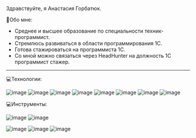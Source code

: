 Здравствуйте, я Анастасия Горбатюк.

👩Обо мне:
- Среднее и высшее образование по специальности техник-программист.
- Стремлюсь развиваться в области программирования 1С.
- Готова стажироваться на программиста 1С.
- Со мной можно связаться через HeadHunter на должность 1С программист стажер.
 
--- 

💻Технологии:

![image](https://github.com/AnastasiaGorbatyuk/AnastasiaGorbatyuk/assets/155747564/22599b3a-4b31-4930-8829-50a748b31db0)
![image](https://github.com/AnastasiaGorbatyuk/AnastasiaGorbatyuk/assets/155747564/3caee776-c968-4a9f-ad8a-8b4d9551b947)
![image](https://github.com/AnastasiaGorbatyuk/AnastasiaGorbatyuk/assets/155747564/35763f48-09e1-45d2-ae06-3b8476ccc90f)
![image](https://github.com/AnastasiaGorbatyuk/AnastasiaGorbatyuk/assets/155747564/6e73a6c7-eb93-42ff-82a3-d6976dd413ce)
![image](https://github.com/AnastasiaGorbatyuk/AnastasiaGorbatyuk/assets/155747564/2df8d782-e1a1-4f6a-b745-85080cec16ea)
![image](https://github.com/AnastasiaGorbatyuk/AnastasiaGorbatyuk/assets/155747564/1713f055-bc4b-4d28-9f05-a3b947efa06a)
![image](https://github.com/AnastasiaGorbatyuk/AnastasiaGorbatyuk/assets/155747564/4e242bb5-d0a9-434f-9514-956e4848b277)
![image](https://github.com/AnastasiaGorbatyuk/AnastasiaGorbatyuk/assets/155747564/c1876741-fa88-4663-98a4-fe330fcaf366)


💻Инструменты:

![image](https://github.com/AnastasiaGorbatyuk/AnastasiaGorbatyuk/assets/155747564/303ddc4f-3236-478c-8a80-3dfd22aec2ea)
![image](https://github.com/AnastasiaGorbatyuk/AnastasiaGorbatyuk/assets/155747564/42dc4f02-8123-4140-808e-b8236b9195c8)


![image](https://github.com/AnastasiaGorbatyuk/AnastasiaGorbatyuk/assets/155747564/30d97573-b0ab-4683-b9df-c0c34182e0f0)
![image](https://github.com/AnastasiaGorbatyuk/AnastasiaGorbatyuk/assets/155747564/83a926e4-b73d-4c3a-b5c1-f19cd63ed455)
![image](https://github.com/AnastasiaGorbatyuk/AnastasiaGorbatyuk/assets/155747564/4a0d0fd5-89dc-4949-9135-d03f147b49ca)








